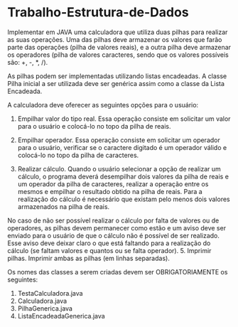# Trabalho-Estrutura-de-Dados
Implementar em JAVA uma calculadora que utiliza duas pilhas para realizar as suas operações. Uma
das pilhas deve armazenar os valores que farão parte das operações (pilha de valores reais), e a
outra pilha deve armazenar os operadores (pilha de valores caracteres, sendo que os valores
possíveis são: +, -, *, /).

As pilhas podem ser implementadas utilizando listas encadeadas. A classe Pilha inicial a ser
utilizada deve ser genérica assim como a classe da Lista Encadeada.

A calculadora deve oferecer as seguintes opções para o usuário:

1. Empilhar valor do tipo real. Essa operação consiste em solicitar um valor para o usuário e
colocá-lo no topo da pilha de reais.

3. Empilhar operador. Essa operação consiste em solicitar um operador para o usuário,
verificar se o caractere digitado é um operador válido e colocá-lo no topo da pilha de
caracteres.

4. Realizar cálculo. Quando o usuário selecionar a opção de realizar um cálculo, o programa
deverá desempilhar dois valores da pilha de reais e um operador da pilha de caracteres,
realizar a operação entre os mesmos e empilhar o resultado obtido na pilha de reais. Para a
realização do cálculo é necessário que existam pelo menos dois valores armazenados na
pilha de reais.

No caso de não ser possível realizar o cálculo por falta de valores ou de operadores, as pilhas
devem permanecer como estão e um aviso deve ser enviado para o usuário de que o cálculo
não é possível de ser realizado. Esse aviso deve deixar claro o que está faltando para a
realização do cálculo (se faltam valores e quantos ou se falta operador).
5. Imprimir pilhas. Imprimir ambas as pilhas (em linhas separadas).
   
Os nomes das classes a serem criadas devem ser OBRIGATORIAMENTE os seguintes:

1. TestaCalculadora.java
2. Calculadora.java
3. PilhaGenerica.java
4. ListaEncadeadaGenerica.java
